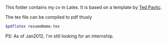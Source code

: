 This folder contains my cv in Latex. It is based on a template by [Ted
Pavlic](http://www.tedpavlic.com/post_resume_cv_latex_example.php).

The tex file can be compiled to pdf thusly
```bash
$pdflatex resumeName.tex
```
PS: As of Jan2012, I'm still looking for an internship.
